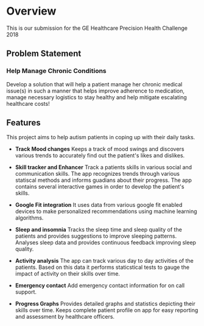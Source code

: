 # Overview
This is our submission for the GE Healthcare Precision Health Challenge 2018

## Problem Statement
### Help Manage Chronic Conditions
Develop a solution that will help a patient manage her chronic medical issue(s) in such a manner that helps improve adherence to medication, manage necessary logistics to stay healthy and help mitigate escalating healthcare costs!


## Features
This project aims to help autism patients in coping up with their daily tasks. 

 * **Track Mood changes** Keeps a track of mood swings and discovers various trends to accurately find out the patient's likes and dislikes.

 * **Skill tracker and Enhancer** Track a patients skills in various social and communication skills. The app recognizes trends through various statiscal methods and informs guadians about their progress. The app contains several interactive games in order to develop the patient's skills.
 
 * **Google Fit integration** It uses data from various google fit enabled devices to make personalized recommendations using machine learning algorithms.
 
 * **Sleep and insomnia** Tracks the sleep time and sleep quality of the patients and provides suggestions to improve sleeping patterns. Analyses sleep data and provides continuous feedback improving sleep quality.
 
 * **Activity analysis** The app can track various day to day activities of the patients. Based on this data it performs staticstical tests to gauge the impact of activity on their skills over time.
 
 * **Emergency contact** Add emergency contact information for on call support.
 
 * **Progress Graphs** Provides detailed graphs and statistics depicting their skills over time. Keeps complete patient profile on app for easy reporting and assessment by healthcare officers.
 

